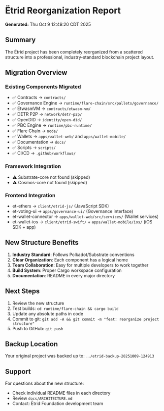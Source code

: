 # Ëtrid Reorganization Report

**Generated:** Thu Oct  9 12:49:20 CDT 2025

## Summary

The Ëtrid project has been completely reorganized from a scattered structure into a professional, industry-standard blockchain project layout.

## Migration Overview

### Existing Components Migrated
- ✅ Contracts → `contracts/`
- ✅ Governance Engine → `runtime/flare-chain/src/pallets/governance/`
- ✅ EtwasmVM → `contracts/etwasm-vm/`
- ✅ DETR P2P → `network/detr-p2p/`
- ✅ OpenDID → `identity/open-did/`
- ✅ PBC Engine → `runtime/pbc-runtime/`
- ✅ Flare Chain → `node/`
- ✅ Wallets → `apps/wallet-web/` and `apps/wallet-mobile/`
- ✅ Documentation → `docs/`
- ✅ Scripts → `scripts/`
- ✅ CI/CD → `.github/workflows/`

### Framework Integration
- ⚠️  Substrate-core not found (skipped)
- ⚠️  Cosmos-core not found (skipped)

### Frontend Integration
- et-ethers → `client/etrid-js/` (JavaScript SDK)
- et-voting-ui → `apps/governance-ui/` (Governance interface)
- et-wallet-connector → `apps/wallet-web/src/services/` (Wallet services)
- et-wallet-ios → `client/etrid-swift/` + `apps/wallet-mobile/ios/` (iOS SDK + app)

## New Structure Benefits

1. **Industry Standard**: Follows Polkadot/Substrate conventions
2. **Clear Organization**: Each component has a logical home
3. **Team Collaboration**: Easy for multiple developers to work together
4. **Build System**: Proper Cargo workspace configuration
5. **Documentation**: README in every major directory

## Next Steps

1. Review the new structure
2. Test builds: `cd runtime/flare-chain && cargo build`
3. Update any absolute paths in code
4. Commit to git: `git add -A && git commit -m "feat: reorganize project structure"`
5. Push to GitHub: `git push`

## Backup Location

Your original project was backed up to:
`../etrid-backup-20251009-124913`

## Support

For questions about the new structure:
- Check individual README files in each directory
- Review `docs/ARCHITECTURE.md`
- Contact: Ëtrid Foundation development team

